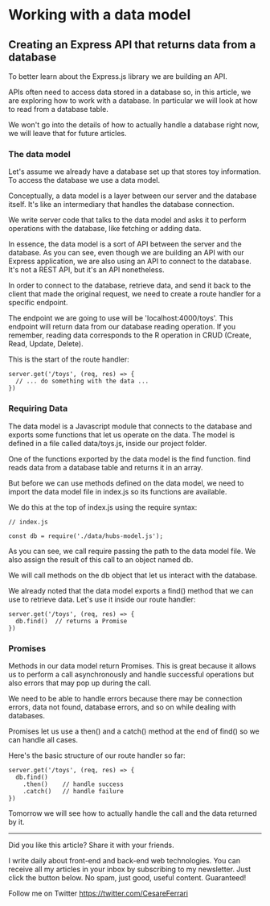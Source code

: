 # Working with a data model
## Creating an Express API that returns data from a database

To better learn about the Express.js library we are building an API.

APIs often need to access data stored in a database so, in this article, we are exploring how to work with a database. In particular we will look at how to read from a database table.

We won't go into the details of how to actually handle a database right now, we will leave that for future articles.

### The data model

Let's assume we already have a database set up that stores toy information.
To access the database we use a data model.

Conceptually, a data model is a layer between our server and the database itself. It's like an intermediary that handles the database connection.

We write server code that talks to the data model and asks it to perform operations with the database, like fetching or adding data.

In essence, the data model is a sort of API between the server and the database. As you can see, even though we are building an API with our Express application, we are also using an API to connect to the database. It's not a REST API, but it's an API nonetheless.

In order to connect to the database, retrieve data, and send it back to the client that made the original request, we need to create a route handler for a specific endpoint.

The endpoint we are going to use will be 'localhost:4000/toys'.
This endpoint will return data from our database reading operation.
If you remember, reading data corresponds to the R operation in CRUD (Create, Read, Update, Delete).

This is the start of the route handler:

```
server.get('/toys', (req, res) => {
  // ... do something with the data ...
})
```

### Requiring Data

The data model is a Javascript module that connects to the database and exports some functions that let us operate on the data.
The model is defined in a file called data/toys.js, inside our project folder.

One of the functions exported by the data model is the find function.  find reads data from a database table and returns it in an array.

But before we can use methods defined on the data model, we need to import the data model file in index.js so its functions are available. 

We do this at the top of index.js using the require syntax:

```
// index.js

const db = require('./data/hubs-model.js');
```

As you can see, we call require passing the path to the data model file. We also assign the result of this call to an object named db.

We will call methods on the db object that let us interact with the database.

We already noted that the data model exports a find() method that we can use to retrieve data. Let's use it inside our route handler:

```
server.get('/toys', (req, res) => {
  db.find()  // returns a Promise
})
```

### Promises

Methods in our data model return Promises. This is great because it allows us to perform a call asynchronously and handle successful operations but also errors that may pop up during the call.

We need to be able to handle errors because there may be connection errors, data not found, database errors, and so on while dealing with databases.

Promises let us use a then() and a catch() method at the end of find() so we can handle all cases.

Here's the basic structure of our route handler so far:

```
server.get('/toys', (req, res) => {
  db.find()
    .then()    // handle success 
    .catch()   // handle failure 
})
```

Tomorrow we will see how to actually handle the call and the data returned by it.

---

Did you like this article?  Share it with your friends. 

I write daily about front-end and back-end web technologies. 
You can receive all my articles in your inbox by subscribing to my newsletter. Just click the button below. No spam, just good, useful content. Guaranteed!

Follow me on Twitter
https://twitter.com/CesareFerrari
